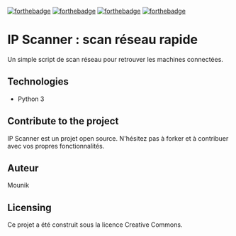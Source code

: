[![forthebadge](https://forthebadge.com/images/badges/built-with-love.svg)](https://forthebadge.com) [![forthebadge](https://forthebadge.com/images/badges/made-with-python.svg)](https://forthebadge.com) [![forthebadge](https://forthebadge.com/images/badges/uses-brains.svg)](https://forthebadge.com) [![forthebadge](https://forthebadge.com/images/badges/cc-0.svg)](https://forthebadge.com) 

# IP Scanner : scan réseau rapide

Un simple script de scan réseau pour retrouver les machines connectées.

## Technologies
- Python 3

## Contribute to the project

IP Scanner est un projet open source. N'hésitez pas à forker et à contribuer avec vos propres fonctionnalités.

## Auteur

Mounik

## Licensing

Ce projet a été construit sous la licence Creative Commons.
